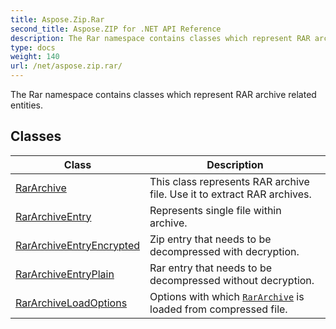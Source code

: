 ```yaml
---
title: Aspose.Zip.Rar
second_title: Aspose.ZIP for .NET API Reference
description: The Rar namespace contains classes which represent RAR archive related entities
type: docs
weight: 140
url: /net/aspose.zip.rar/
---
```

The Rar namespace contains classes which represent RAR archive related entities.

## Classes

| Class | Description |
| --- | --- |
| [RarArchive](./rararchive/) | This class represents RAR archive file. Use it to extract RAR archives. |
| [RarArchiveEntry](./rararchiveentry/) | Represents single file within archive. |
| [RarArchiveEntryEncrypted](./rararchiveentryencrypted/) | Zip entry that needs to be decompressed with decryption. |
| [RarArchiveEntryPlain](./rararchiveentryplain/) | Rar entry that needs to be decompressed without decryption. |
| [RarArchiveLoadOptions](./rararchiveloadoptions/) | Options with which [`RarArchive`](../aspose.zip.rar/rararchive/) is loaded from compressed file. |


